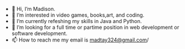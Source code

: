 - 👋 Hi, I’m Madison.
- 👀 I’m interested in video games, books,art, and coding.
- 🌱 I’m currently refeshing my skills in Java and Python.
- 💞️ I’m looking for a full time or partime position in web development or software development.
- 📫 How to reach me my email is madtay324@gmail.com/

<!---
MadTubi/MadTubi is a ✨ special ✨ repository because its `README.md` (this file) appears on your GitHub profile.
You can click the Preview link to take a look at your changes.
--->
